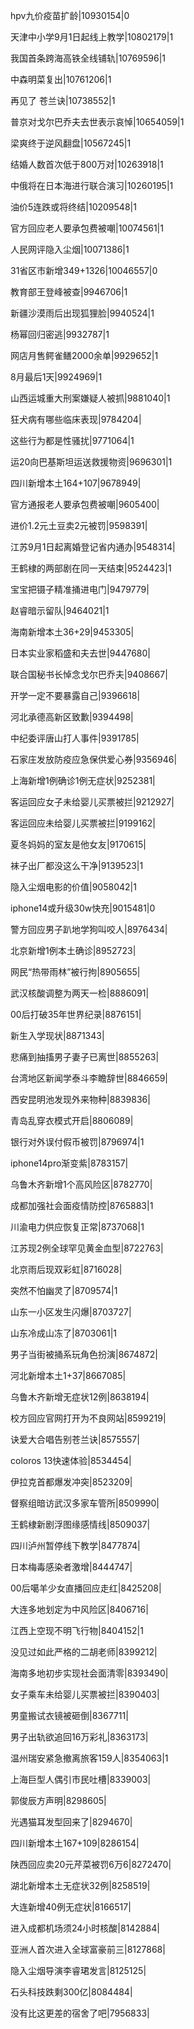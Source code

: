 hpv九价疫苗扩龄|10930154|0

天津中小学9月1日起线上教学|10802179|1

我国首条跨海高铁全线铺轨|10769596|1

中森明菜复出|10761206|1

再见了 苍兰诀|10738552|1

普京对戈尔巴乔夫去世表示哀悼|10654059|1

梁爽终于逆风翻盘|10567245|1

结婚人数首次低于800万对|10263918|1

中俄将在日本海进行联合演习|10260195|1

油价5连跌或将终结|10209548|1

官方回应老人要承包费被嘲|10074561|1

人民网评隐入尘烟|10071386|1

31省区市新增349+1326|10046557|0

教育部王登峰被查|9946706|1

新疆沙漠雨后出现狐狸脸|9940524|1

杨幂回归密逃|9932787|1

网店月售鳄雀鳝2000余单|9929652|1

8月最后1天|9924969|1

山西运城重大刑案嫌疑人被抓|9881040|1

狂犬病有哪些临床表现|9784204|

这些行为都是性骚扰|9771064|1

运20向巴基斯坦运送救援物资|9696301|1

四川新增本土164+107|9678949|

官方通报老人要承包费被嘲|9605400|

进价1.2元土豆卖2元被罚|9598391|

江苏9月1日起离婚登记省内通办|9548314|

王鹤棣的两部剧在同一天结束|9524423|1

宝宝把镊子精准捅进电门|9479779|

赵睿暗示留队|9464021|1

海南新增本土36+29|9453305|

日本实业家稻盛和夫去世|9447680|

联合国秘书长悼念戈尔巴乔夫|9408667|

开学一定不要暴露自己|9396618|

河北承德高新区致歉|9394498|

中纪委评唐山打人事件|9391785|

石家庄发放防疫应急保供爱心券|9356946|

上海新增1例确诊1例无症状|9252381|

客运回应女子未给婴儿买票被拦|9212927|

客运回应未给婴儿买票被拦|9199162|

夏冬妈妈的室友是他女友|9170615|

袜子出厂都没这么干净|9139523|1

隐入尘烟电影的价值|9058042|1

iphone14或升级30w快充|9015481|0

警方回应男子趴地学狗叫咬人|8976434|

北京新增1例本土确诊|8952723|

网民“热带雨林”被行拘|8905655|

武汉核酸调整为两天一检|8886091|

00后打破35年世界纪录|8876151|

新生入学现状|8871343|

悲痛到抽搐男子妻子已离世|8855263|

台湾地区新闻学泰斗李瞻辞世|8846659|

西安昆明池发现外来物种|8839836|

青岛乱穿衣模式开启|8806089|

银行对外误付假币被罚|8796974|1

iphone14pro渐变紫|8783157|

乌鲁木齐新增1个高风险区|8782770|

成都加强社会面疫情防控|8765883|1

川渝电力供应恢复正常|8737068|1

江苏现2例全球罕见黄金血型|8722763|

北京雨后现双彩虹|8716028|

突然不怕幽灵了|8709574|1

山东一小区发生闪爆|8703727|

山东冷成山冻了|8703061|1

男子当街被捅系玩角色扮演|8674872|

河北新增本土1+37|8667085|

乌鲁木齐新增无症状12例|8638194|

校方回应官网打开为不良网站|8599219|

诀爱大合唱告别苍兰诀|8575557|

coloros 13快速体验|8534454|

伊拉克首都爆发冲突|8523209|

督察组暗访武汉多家车管所|8509990|

王鹤棣新剧浮图缘感情线|8509037|

四川泸州暂停线下教学|8477874|

日本梅毒感染者激增|8444747|

00后噶羊少女直播回应走红|8425208|

大连多地划定为中风险区|8406716|

江西上空现不明飞行物|8404152|1

没见过如此严格的二胡老师|8399212|

海南多地初步实现社会面清零|8393490|

女子乘车未给婴儿买票被拦|8390403|

男童搬试衣镜被砸倒|8367711|

男子出轨欲追回16万彩礼|8363173|

温州瑞安紧急撤离旅客159人|8354063|1

上海巨型人偶引市民吐槽|8339003|

郭俊辰方声明|8298605|

光遇猫耳发型回来了|8294670|

四川新增本土167+109|8286154|

陕西回应卖20元芹菜被罚6万6|8272470|

湖北新增本土无症状32例|8258519|

大连新增40例无症状|8166517|

进入成都机场须24小时核酸|8142884|

亚洲人首次进入全球富豪前三|8127868|

隐入尘烟导演李睿珺发言|8125125|

石头科技跌剩300亿|8084484|

没有比这更差的宿舍了吧|7956833|

